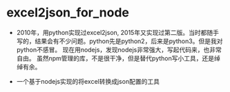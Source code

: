 # excel2json_for_node

- 2010年，用python实现过excel2json,  2015年又实现过第二版。当时都随手写的，结果会有不少问题。python先是python2，后来是python3。但是我对python不感冒。
现在用nodejs，发现nodejs非常强大，写起代码来，也非常自由。
虽然npm管理的库，不是很干净，但是替代python写小工具，还是绰绰有余。


- 一个基于nodejs实现的将excel转换成json配置的工具 
